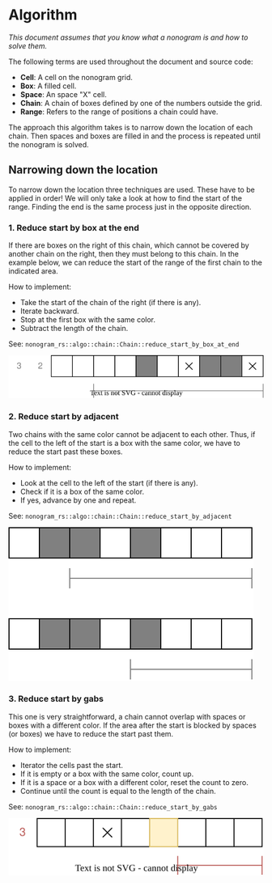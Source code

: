 # Algorithm
*This document assumes that you know what a nonogram is and how to solve them.*

The following terms are used throughout the document and source code:
* **Cell**: A cell on the nonogram grid.
* **Box**: A filled cell.
* **Space**: An space "X" cell.
* **Chain**: A chain of boxes defined by one of the numbers outside the grid.
* **Range**: Refers to the range of positions a chain could have.

The approach this algorithm takes is to narrow down the location of each chain.
Then spaces and boxes are filled in and the process is repeated until the nonogram is solved.

## Narrowing down the location
To narrow down the location three techniques are used.
These have to be applied in order!
We will only take a look at how to find the start of the range.
Finding the end is the same process just in the opposite direction.

### 1. Reduce start by box at the end
If there are boxes on the right of this chain, 
which cannot be covered by another chain on the right,
then they must belong to this chain.
In the example below, we can reduce the start of the range of the first chain to the indicated area.

How to implement:
* Take the start of the chain of the right (if there is any).
* Iterate backward.
* Stop at the first box with the same color.
* Subtract the length of the chain.

See: `nonogram_rs::algo::chain::Chain::reduce_start_by_box_at_end`

![](img/recude-start-by-boxes-at-end.svg)

### 2. Reduce start by adjacent
Two chains with the same color cannot be adjacent to each other.
Thus, if the cell to the left of the start is a box with the same color, 
we have to reduce the start past these boxes.

How to implement:
* Look at the cell to the left of the start (if there is any).
* Check if it is a box of the same color.
* If yes, advance by one and repeat.

See: `nonogram_rs::algo::chain::Chain::reduce_start_by_adjacent`

![](img/reduce-start-by-adjacent.svg)

### 3. Reduce start by gabs
This one is very straightforward, a chain cannot overlap with spaces or boxes with a different color.
If the area after the start is blocked by spaces (or boxes) we have to reduce the start past them.

How to implement:
* Iterator the cells past the start.
* If it is empty or a box with the same color, count up.
* If it is a space or a box with a different color, reset the count to zero.
* Continue until the count is equal to the length of the chain.

See: `nonogram_rs::algo::chain::Chain::reduce_start_by_gabs`

![](img/reduce-start-by-gabs.svg)